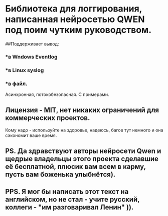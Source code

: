 # Библиотека для логгирования, написанная нейросетью QWEN под поим чутким руководством.
##Поддерживает вывод:
### *в Wndows Eventlog
### *в Linux syslog
### *в файл.
Асинхронная, потокобезопасная.
С примерами.
## Лицензия - MIT, нет никаких ограничений для коммерческих проектов. 
Кому надо - используйте на здоровье, надеюсь, багов тут немного и она сэкономит ваше время.

## PS. Да здравствуют авторы нейросети Qwen и щедрые владельцы этого проекта сделавшие её бесплатной, плюсик вам всем в карму, пусть вам боженька улыбнётся). 
## PPS. Я мог бы написать этот текст на английском, но не стал - учите русский, коллеги - "им разговаривал Ленин" )). 
